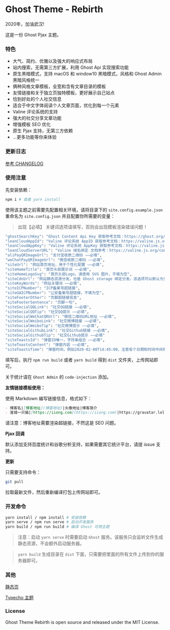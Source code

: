 # Ghost Theme - Rebirth

2020年，加油武汉!

这是一份 Ghost Pjax 主题。

### 特色

- 大气、简约、优雅以及强大的响应式布局
- 站内搜索，无需第三方扩展，利用 Ghost Api 实现搜索功能
- 原生黑暗模式，支持 macOS 和 window10 黑暗模式，风格和 Ghost Admin 黑暗风格统一
- 俩种风格文章模板，全宽和含有文章目录的模板
- 友情链接和关于独立页独特模板，更好展示自己站点
- 恰到好处的个人社交信息
- 适合于中文字体阅读个人文章页面，优化到每一个元素
- Valine 评论系统的支持
- 强大的社交分享文章功能
- 增强模板 SEO 优化
- 原生 Pjax 支持，无第三方依赖
- ...更多功能等你来体验

### 更新日志

[参考 CHANGELOG](https://github.com/JaxsonWang/Rebirth/blob/master/CHANGELOG.md)

### 使用注意

先安装依赖：

```bash
npm i # 或者 yarn install
```


使用该主题之前需要先配置相关环境，请将目录下的 `site.config.example.json` 重命名为 `site.config.json` 并且配置你所需要的变量：

> 出现【必填】 关键词选项请填写，否则会出现模板渲染错误问题！

```bash
"ghostSearchKey": "Ghost Content Api Key 获取参考文档：https://ghost.org/docs/api/v3/content/#key ——必填",
"leanCloudAppId": "Valine 评论系统 AppID 获取参考文档：https://valine.js.org/quickstart.html ——必填",
"leanCloudAppKey": "Valine 评论系统 AppKey 获取参考文档：https://valine.js.org/quickstart.html ——必填",
"leanCloudServerURL": "Valine 域名绑定 文档参考：https://valine.js.org/configuration.html#serverURLs ——必填",
"aliPayQRImageUrl": "支付宝收款二维码 ——必填",
"weChatPayQRImageUrl": "微信收款二维码 ——必填",
"siteUrl": "网站首页地址，用于个性化配置 ——必填",
"siteHomeTitle": "首页头部展示词 ——必填",
"siteHomeLogoSvg": "首页头部Logo，请使用 SVG 图片，不填为空",
"siteCdnUrl": "网站静态资源分发，也是 Ghost storage 绑定分发。该选项可以默认为空",
"siteKeyWords": "网站关键词 ——必填",
"siteICPNumber": "ICP备案号超链接",
"siteGAICPNumber": "公安备案号超链接，不填为空",
"siteFooterOther": "页脚超链接信息",
"siteFooterSentence": "页脚一句",
"siteSocialQQLink": "社交QQ链接 ——必填",
"siteSocialQQTip": "社交QQ提示 ——必填",
"siteSocialWeChatQRUrl": "微信二维码URL地址 ——必填",
"siteSocialWeiboLink": "社交微博链接 ——必填",
"siteSocialWeiboTip": "社交微博提示 ——必填",
"siteSocialGithubLink": "社交Github链接 ——必填",
"siteSocialGithubTip": "社交Github提示 ——必填"
"siteToastsId": "弹窗ID唯一，字符串组合 ——必填",
"siteToastsContent": "弹窗内容 ——必填",
"siteToastsTime": "弹窗时间，例如2020-02-08T14:45:00，注意有个日期和时间中间有个【T】 ——必填"
```

填写后，执行 `npm run build` 或者 `yarn build` 得到 `dist` 文件夹，上传网站即可。

关于统计请在 `Ghost Admin` 的 `code-injection` 添加。

**友情链接模板使用：**

使用 Markdown 编写链接信息，格式如下：

```markdown
- 博客名|[博客地址](博客地址)|头像地址|博客简介
- 淮城一只猫|[https://iiong.com](https://iiong.com)|https://gravatar.loli.net/avatar/4f6d6e259391f7b3d3ae8335a8cafeed|永远年轻，永远热泪盈眶！
```

请注意：博客地址需要渲染超链接，不然这是 SEO 问题。

**Pjax 回调**

默认添加支持百度统计和谷歌分析支持，如果需要其它统计平台，请提 issue 支持。

**更新**

只需要支持命令：

```bash
git pull
```

拉取最新文件，然后重新编译打包上传网站即可。

### 开发命令

```bash
yarn install / npm install # 安装依赖
yarn serve / npm run serve # 启动开发服务
yarn build / npm run build # 编译 Ghost 可用主题
```

> 注意：启动 `yarn serve` 时需要启动 `Ghost` 服务。该服务只会监听文件生成静态资源，不会额外启动服务器。

> `yarn build` 生成目录在 `dist` 下面，只需要把里面的所有文件上传到你的服务器即可。

### 其他

[静态页](https://github.com/JaxsonWang/rebirth/tree/state-page)

[Typecho 主题](https://github.com/JaydenForYou/Spring)

### License

Ghost Theme Rebirth is open source and released under the MIT License.
